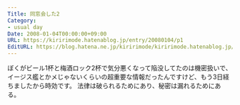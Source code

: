 ```yaml
---
Title: 同窓会した2
Category:
- usual day
Date: 2008-01-04T00:00:00+09:00
URL: https://kiririmode.hatenablog.jp/entry/20080104/p1
EditURL: https://blog.hatena.ne.jp/kiririmode/kiririmode.hatenablog.jp/atom/entry/8454420450078215765
---
```



ぼくがビール1杯と梅酒ロック2杯で気分悪くなって陥没してたのは機密扱いで、イージス艦とかメじゃないくらいの超重要な情報だったんですけど、もう3日経ちましたから時効です。
法律は破られるためにあり、秘密は漏れるためにある。
